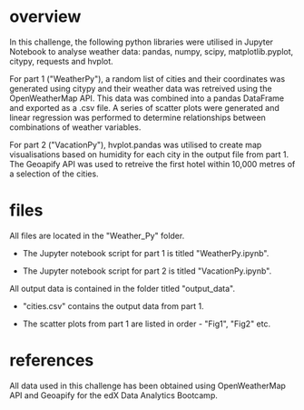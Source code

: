 # overview
In this challenge, the following python libraries were utilised in Jupyter Notebook to analyse weather data: pandas, numpy, scipy, matplotlib.pyplot, citypy, requests and hvplot.

For part 1 ("WeatherPy"), a random list of cities and their coordinates was generated using citypy and their weather data was retreived using the OpenWeatherMap API. This data was combined into a pandas DataFrame and exported as a .csv file. A series of scatter plots were generated and linear regression was performed to determine relationships between combinations of weather variables.

For part 2 ("VacationPy"), hvplot.pandas was utilised to create map visualisations based on humidity for each city in the output file from part 1. The Geoapify API was used to retreive the first hotel within 10,000 metres of a selection of the cities.

# files
All files are located in the "Weather_Py" folder.

- The Jupyter notebook script for part 1 is titled "WeatherPy.ipynb".

- The Jupyter notebook script for part 2 is titled "VacationPy.ipynb".

All output data is contained in the folder titled "output_data".

- "cities.csv" contains the output data from part 1.

- The scatter plots from part 1 are listed in order - "Fig1", "Fig2" etc.

# references
All data used in this challenge has been obtained using OpenWeatherMap API and Geoapify for the edX Data Analytics Bootcamp.

